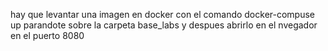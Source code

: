 hay que levantar una imagen en docker con el comando docker-compuse up parandote sobre la carpeta base_labs y despues abrirlo en el nvegador en el puerto 8080